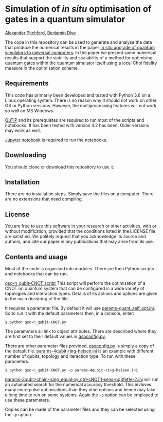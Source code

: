 Simulation of *in situ* optimisation of gates in a quantum simulator
====================================================================
[Alexander Pitchford](http://github.com/ajgpitch), [Benjamin Dive](mailto:benjamindive@gmail.com)

The code in this repository can be used to generate and analyse the data that produce the numerical results in the paper 
[In situ upgrade of quantum simulators to universal computers](https://arxiv.org/abs/1701.01723). 
In the paper we present some numerical results that support the viability and scalability of a method for optimising quantum gates within the quantum simulator itself using a local Choi fidelity measure in the optimisation scheme.

Requirements
------------
This code has primarily been developed and tested with Python 3.6 on a Linux operating system. There is no reason why it should not work on other OS or Python versions. However, the multiprocessing features will not work so well on MS Windows.

[QuTiP](qutip.org) and its prerequistes are required to run most of the scripts and notebooks. It has been tested with version 4.2 has been. Older versions may work as well.

[Jupyter notebook](jupyter.org) is required to run the notebooks.

Downloading
-----------
You should clone or download this repository to use it.

Installation
------------
There are no installation steps. Simply save the files on a computer. There are no extensions that need compiling.

License
-------
You are free to use this software in your research or other activities, with or without modification, provided that the conditions listed in the LICENSE file are satisfied.
We politely request that you acknowledge its source and authors, and cite our paper in any publications that may arise from its use.

Contents and usage
------------------
Most of the code is organised into modules. There are then Python scripts and notebooks that can be run.

[qso-n_qubit-CNOT script](qso-n_qubit-CNOT.py)
This script will perform the optimisation of a CNOT on quantum system that can be configured in a wide variety of topologies and interaction types. Details of its actions and options are given in the main docstring of the file.

It requires a parameter file. By default it will use [params-quant_self_opt.ini](params-quant_self_opt.ini). So to run it with the default parameters then, in a console, enter:

```
$ python qso-n_qubit-CNOT.py 
```

The parameters all link to object attributes. There are described where they are first set to their default values in [qsoconfig.py](qsoconfig.py).

There are other parameter files provided. [qsoconfig.py](qsoconfig.py) is simply a copy of the default file. [params-4qubit-ring-heisen.ini](params-4qubit-ring-heisen.ini) is an example with different number of qubits, topology and iteraction type. To run with these parameters:

```
$ python qso-n_qubit-CNOT.py -p params-4qubit-ring-heisen.ini
```

[params-3qubit-chain-ising_equal-xy_ctrl-cNOT1-sens-nq3fet1e-2.ini](params-3qubit-chain-ising_equal-xy_ctrl-cNOT1-sens-nq3fet1e-2.ini) will run an automated search for the numerical accuracy threshold. This invloves many more pulse optimisations than they othe options and hence may take a long time to run on some systems. Again the `-p` option can be employed to use these parameters.

Copies can be made of the parameter files and they can be selected using the `-p` option.



